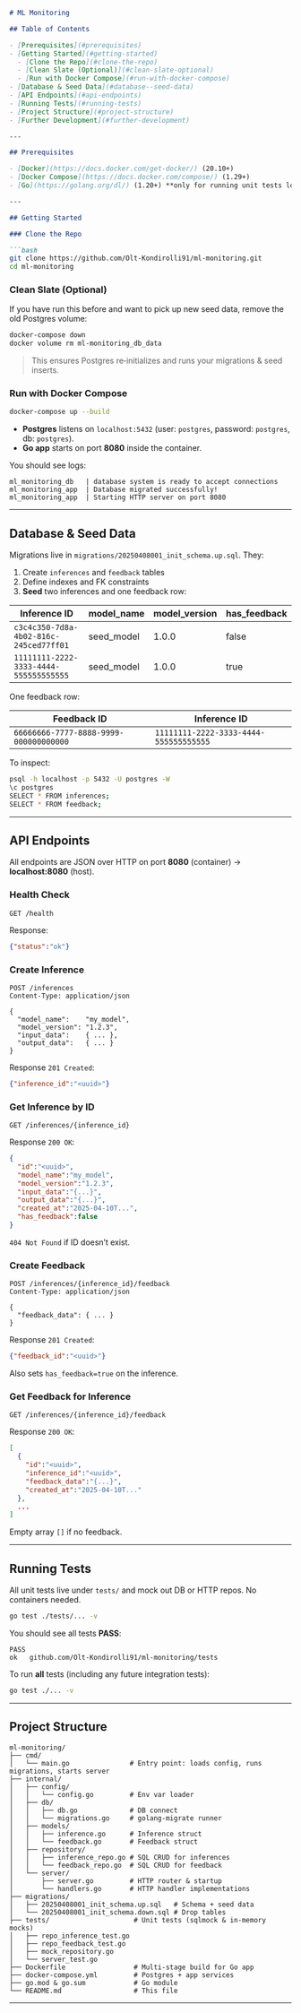 ```markdown
# ML Monitoring

## Table of Contents

- [Prerequisites](#prerequisites)  
- [Getting Started](#getting-started)  
  - [Clone the Repo](#clone-the-repo)  
  - [Clean Slate (Optional)](#clean-slate-optional)  
  - [Run with Docker Compose](#run-with-docker-compose)  
- [Database & Seed Data](#database--seed-data)  
- [API Endpoints](#api-endpoints)  
- [Running Tests](#running-tests)  
- [Project Structure](#project-structure)  
- [Further Development](#further-development)  

---

## Prerequisites

- [Docker](https://docs.docker.com/get-docker/) (20.10+)  
- [Docker Compose](https://docs.docker.com/compose/) (1.29+)  
- [Go](https://golang.org/dl/) (1.20+) **only for running unit tests locally**  

---

## Getting Started

### Clone the Repo

```bash
git clone https://github.com/Olt-Kondirolli91/ml-monitoring.git
cd ml-monitoring
```

### Clean Slate (Optional)

If you have run this before and want to pick up new seed data, remove the old Postgres volume:

```bash
docker-compose down
docker volume rm ml-monitoring_db_data
```

> This ensures Postgres re‑initializes and runs your migrations & seed inserts.

### Run with Docker Compose

```bash
docker-compose up --build
```

- **Postgres** listens on `localhost:5432` (user: `postgres`, password: `postgres`, db: `postgres`).  
- **Go app** starts on port **8080** inside the container.

You should see logs:

```
ml_monitoring_db   | database system is ready to accept connections
ml_monitoring_app  | Database migrated successfully!
ml_monitoring_app  | Starting HTTP server on port 8080
```

---

## Database & Seed Data

Migrations live in `migrations/20250408001_init_schema.up.sql`. They:

1. Create `inferences` and `feedback` tables  
2. Define indexes and FK constraints  
3. **Seed** two inferences and one feedback row:

| Inference ID                             | model_name | model_version | has_feedback |
|------------------------------------------|------------|---------------|--------------|
| `c3c4c350-7d8a-4b02-816c-245ced77ff01`   | seed_model | 1.0.0         | false        |
| `11111111-2222-3333-4444-555555555555`   | seed_model | 1.0.0         | true         |

One feedback row:

| Feedback ID                              | Inference ID                          |
|------------------------------------------|---------------------------------------|
| `66666666-7777-8888-9999-000000000000`   | `11111111-2222-3333-4444-555555555555`|

To inspect:

```bash
psql -h localhost -p 5432 -U postgres -W
\c postgres
SELECT * FROM inferences;
SELECT * FROM feedback;
```

---

## API Endpoints

All endpoints are JSON over HTTP on port **8080** (container) → **localhost:8080** (host).

### Health Check

```
GET /health
```

Response:
```json
{"status":"ok"}
```

### Create Inference

```
POST /inferences
Content-Type: application/json

{
  "model_name":    "my_model",
  "model_version": "1.2.3",
  "input_data":    { ... },
  "output_data":   { ... }
}
```

Response `201 Created`:
```json
{"inference_id":"<uuid>"}
```

### Get Inference by ID

```
GET /inferences/{inference_id}
```

Response `200 OK`:
```json
{
  "id":"<uuid>",
  "model_name":"my_model",
  "model_version":"1.2.3",
  "input_data":"{...}",
  "output_data":"{...}",
  "created_at":"2025-04-10T...",
  "has_feedback":false
}
```

`404 Not Found` if ID doesn’t exist.

### Create Feedback

```
POST /inferences/{inference_id}/feedback
Content-Type: application/json

{
  "feedback_data": { ... }
}
```

Response `201 Created`:
```json
{"feedback_id":"<uuid>"}
```

Also sets `has_feedback=true` on the inference.

### Get Feedback for Inference

```
GET /inferences/{inference_id}/feedback
```

Response `200 OK`:
```json
[
  {
    "id":"<uuid>",
    "inference_id":"<uuid>",
    "feedback_data":"{...}",
    "created_at":"2025-04-10T..."
  },
  ...
]
```

Empty array `[]` if no feedback.

---

## Running Tests

All unit tests live under `tests/` and mock out DB or HTTP repos. No containers needed.

```bash
go test ./tests/... -v
```

You should see all tests **PASS**:

```
PASS
ok   github.com/Olt-Kondirolli91/ml-monitoring/tests
```

To run **all** tests (including any future integration tests):

```bash
go test ./... -v
```

---

## Project Structure

```
ml-monitoring/
├── cmd/
│   └── main.go               # Entry point: loads config, runs migrations, starts server
├── internal/
│   ├── config/
│   │   └── config.go         # Env var loader
│   ├── db/
│   │   ├── db.go             # DB connect
│   │   └── migrations.go     # golang-migrate runner
│   ├── models/
│   │   ├── inference.go      # Inference struct
│   │   └── feedback.go       # Feedback struct
│   ├── repository/
│   │   ├── inference_repo.go # SQL CRUD for inferences
│   │   └── feedback_repo.go  # SQL CRUD for feedback
│   └── server/
│       ├── server.go         # HTTP router & startup
│       └── handlers.go       # HTTP handler implementations
├── migrations/
│   ├── 20250408001_init_schema.up.sql   # Schema + seed data
│   └── 20250408001_init_schema.down.sql # Drop tables
├── tests/                     # Unit tests (sqlmock & in‑memory mocks)
│   ├── repo_inference_test.go
│   ├── repo_feedback_test.go
│   ├── mock_repository.go
│   └── server_test.go
├── Dockerfile                 # Multi‑stage build for Go app
├── docker-compose.yml         # Postgres + app services
├── go.mod & go.sum            # Go module
└── README.md                  # This file
```

---
